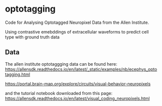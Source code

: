 # optotagging
Code for Analysing Optotagged Neuropixel Data from the Allen Institute.

Using contrastive emebddings of extracellular waveforms to predict cell type with ground truth data

## Data

The allen institute optotaggging data can be found here: https://allensdk.readthedocs.io/en/latest/_static/examples/nb/ecephys_optotagging.html

https://portal.brain-map.org/explore/circuits/visual-behavior-neuropixels

and the tutorial notebook downloaded from this page:
https://allensdk.readthedocs.io/en/latest/visual_coding_neuropixels.html
